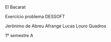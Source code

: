 El Bacarat

Exercício problema DESSOFT

Jerônimo de Abreu Afrange
Lucas Louro Quadros

1º semestre A
